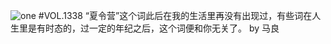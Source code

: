 ![one](http://image.wufazhuce.com/Fj6WRB4mjJg1v2p2Lb7OO3xscn71)
#VOL.1338
“夏令营”这个词此后在我的生活里再没有出现过，有些词在人生里是有时态的，过一定的年纪之后，这个词便和你无关了。 by 马良